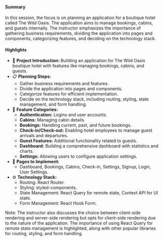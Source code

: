 #### Summary

In this session, the focus is on planning an application for a boutique hotel called The Wild Oasis. The application aims to manage bookings, cabins, and guests internally. The instructor emphasizes the importance of gathering business requirements, dividing the application into pages and components, categorizing features, and deciding on the technology stack.

#### Highlights

- 🏨 **Project Introduction:** Building an application for The Wild Oasis boutique hotel with features like managing bookings, cabins, and guests.
- 📋 **Planning Steps:**
  - Gather business requirements and features.
  - Divide the application into pages and components.
  - Categorize features for efficient implementation.
  - Decide on the technology stack, including routing, styling, state management, and form handling.
- 🧾 **Feature Categories:**
  - **Authentication:** Logins and user accounts.
  - **Cabins:** Managing cabin details.
  - **Bookings:** Handling current, past, and future bookings.
  - **Check-in/Check-out:** Enabling hotel employees to manage guest arrivals and departures.
  - **Guest Features:** Additional functionality related to guests.
  - **Dashboard:** Building a comprehensive dashboard with statistics and charts.
  - **Settings:** Allowing users to configure application settings.
- 📄 **Pages to Implement:**
  - Dashboard, Bookings, Cabins, Check-in, Settings, Signup, Login, User Settings.
- ⚙️ **Technology Stack:**
  - Routing: React Router.
  - Styling: styled-components.
  - State Management: React Query for remote state, Context API for UI state.
  - Form Management: React Hook Form.

Note: The instructor also discusses the choice between client-side rendering and server-side rendering but opts for client-side rendering due to the nature of the application. The importance of using React Query for remote state management is highlighted, along with other popular libraries for routing, styling, and form handling.
